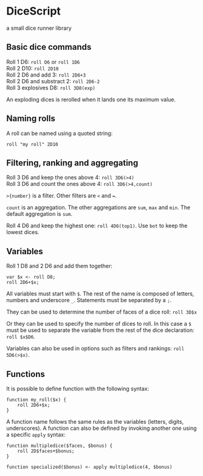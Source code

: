 # DiceScript

a small dice runner library

## Basic dice commands

Roll 1 D6: `roll D6` or `roll 1D6`  
Roll 2 D10: `roll 2D10`  
Roll 2 D6 and add 3: `roll 2D6+3`  
Roll 2 D6 and substract 2: `roll 2D6-2`  
Roll 3 explosives D8: `roll 3D8(exp)`

An exploding dices is rerolled when it lands one its maximum value.

## Naming rolls

A roll can be named using a quoted string:

```
roll "my roll" 2D10
```

## Filtering, ranking and aggregating

Roll 3 D6 and keep the ones above 4: `roll 3D6(>4)`  
Roll 3 D6 and count the ones above 4: `roll 3D6(>4,count)`

`>{number}` is a filter. Other filters are `<` and `=`.

`count` is an aggregation. The other aggregations are `sum`, `max` and `min`. The default aggregation is `sum`.

Roll 4 D6 and keep the highest one: `roll 4D6(top1)`. Use `bot` to keep the lowest dices.

## Variables

Roll 1 D8 and 2 D6 and add them together:

```
var $x <- roll D8;
roll 2D6+$x;
```

All variables must start with `$`. The rest of the name is composed of letters, numbers and underscore `_`. Statements must be separated by a `;`.

They can be used to determine the number of faces of a dice roll: `roll 3D$x`

Or they can be used to specify the number of dices to roll. In this case a `$` must be used to separate the variable from the rest of the dice declaration: `roll $x$D6`.

Variables can also be used in options such as filters and rankings: `roll 5D6(>$x)`.

## Functions

It is possible to define function with the following syntax:

```
function my_roll($x) {
    roll 2D6+$x;
}
```

A function name follows the same rules as the variables (letters, digits, underscores).
A function can also be defined by invoking another one using a specific `apply` syntax:

```
function multipledice($faces, $bonus) {
    roll 2D$faces+$bonus;
}

function specialized($bonus) <- apply multipledice(4, $bonus)
```
